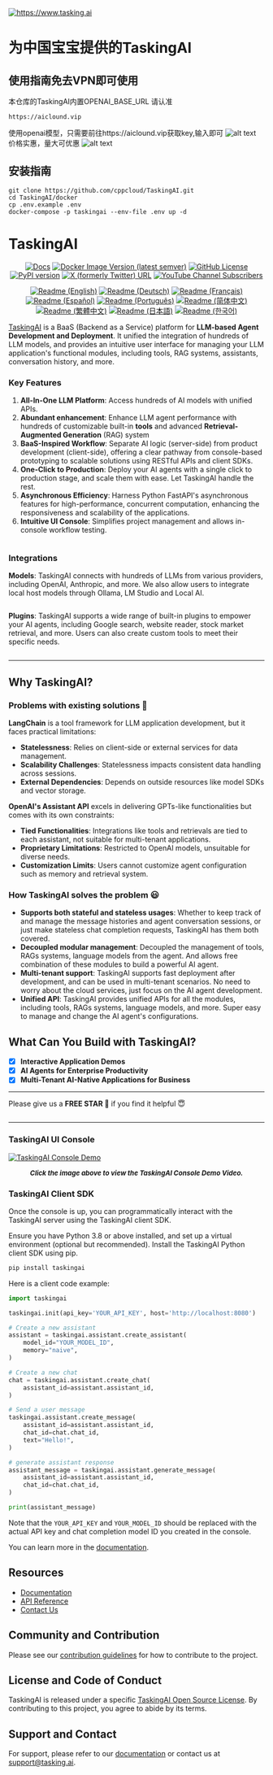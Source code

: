 <p>
<a href="https://www.tasking.ai"><img src="static/img/logo.png" alt="https://www.tasking.ai"></a>
</p>

# 为中国宝宝提供的TaskingAI


## 使用指南免去VPN即可使用

本仓库的TaskingAI内置OPENAI_BASE_URL
请认准
```
https://aiclound.vip
```
使用openai模型，只需要前往https://aiclound.vip获取key,输入即可
![alt text](image.png)
价格实惠，量大可优惠
![alt text](image-1.png)
## 安装指南

```
git clone https://github.com/cppcloud/TaskingAI.git
cd TaskingAI/docker
cp .env.example .env
docker-compose -p taskingai --env-file .env up -d
```

# TaskingAI

<p align="center">
  <a href="https://docs.tasking.ai"><img alt="Docs" src="https://img.shields.io/badge/docs-latest-brightgreen"></a>
  <a href="https://hub.docker.com/u/taskingai"><img alt="Docker Image Version (latest semver)" src="https://img.shields.io/docker/v/taskingai/taskingai-server?label=docker"></a>
  <a href="https://github.com/TaskingAI/TaskingAI/blob/master/LICENSE"><img alt="GitHub License" src="https://img.shields.io/github/license/taskingai/taskingai"></a>
  <a href="https://pypi.org/project/taskingai"><img alt="PyPI version" src="https://img.shields.io/pypi/v/taskingai?color=blue"></a>
  <a href="https://twitter.com/TaskingAI"><img alt="X (formerly Twitter) URL" src="https://img.shields.io/twitter/url?url=https%3A%2F%2Ftwitter.com%2FTaskingAI"></a>
  <a href="https://www.youtube.com/@TaskingAI"><img alt="YouTube Channel Subscribers" src="https://img.shields.io/youtube/channel/subscribers/UCxUnOM-ZbZKmyR_Q5vAUSTA"></a>
</p>

<p align="center">
  <a href="./README.md"><img alt="Readme (English)" src="https://img.shields.io/badge/English-2EA26A"></a>
  <a href="./i18n/README.de.md"><img alt="Readme (Deutsch)" src="https://img.shields.io/badge/Deutsch-2EA26A"></a>
  <a href="./i18n/README.fr.md"><img alt="Readme (Français)" src="https://img.shields.io/badge/Français-2EA26A"></a>
  <a href="./i18n/README.es.md"><img alt="Readme (Español)" src="https://img.shields.io/badge/Español-2EA26A"></a>
  <a href="./i18n/README.pt.md"><img alt="Readme (Português)" src="https://img.shields.io/badge/Português-2EA26A"></a>
  <a href="./i18n/README.zh-cn.md"><img alt="Readme (简体中文)" src="https://img.shields.io/badge/简体中文-2EA26A"></a>
  <a href="./i18n/README.zh-tw.md"><img alt="Readme (繁體中文)" src="https://img.shields.io/badge/繁體中文-2EA26A"></a>
  <a href="./i18n/README.jp.md"><img alt="Readme (日本語)" src="https://img.shields.io/badge/日本語-2EA26A"></a>
  <a href="./i18n/README.kr.md"><img alt="Readme (한국어)" src="https://img.shields.io/badge/한국어-2EA26A"></a>
</p>

[TaskingAI](https://www.tasking.ai) is a BaaS (Backend as a Service) platform for **LLM-based Agent Development and Deployment**. It unified the integration of hundreds of LLM models, and provides an intuitive user interface for managing your LLM application's functional modules, including tools, RAG systems, assistants, conversation history, and more.

### Key Features

1. **All-In-One LLM Platform**: Access hundreds of AI models with unified APIs.
2. **Abundant enhancement**: Enhance LLM agent performance with hundreds of customizable built-in **tools** and advanced **Retrieval-Augmented Generation** (RAG) system
3. **BaaS-Inspired Workflow**: Separate AI logic (server-side) from product development (client-side), offering a clear pathway from console-based prototyping to scalable solutions using RESTful APIs and client SDKs.
4. **One-Click to Production**: Deploy your AI agents with a single click to production stage, and scale them with ease. Let TaskingAI handle the rest.
5. **Asynchronous Efficiency**: Harness Python FastAPI's asynchronous features for high-performance, concurrent computation, enhancing the responsiveness and scalability of the applications.
6. **Intuitive UI Console**: Simplifies project management and allows in-console workflow testing.

<p>
<img src="static/img/console.png" alt="">
</p>

### Integrations

**Models**: TaskingAI connects with hundreds of LLMs from various providers, including OpenAI, Anthropic, and more. We also allow users to integrate local host models through Ollama, LM Studio and Local AI.

<p>
<img src="./static/img/model_providers.png" alt="">
</p>

**Plugins**: TaskingAI supports a wide range of built-in plugins to empower your AI agents, including Google search, website reader, stock market retrieval, and more. Users can also create custom tools to meet their specific needs.

<p>
<img src="./static/img/plugins.png" alt="">
</p>

---

## Why TaskingAI?

### Problems with existing solutions 🙁

**LangChain** is a tool framework for LLM application development, but it faces practical limitations:

- **Statelessness**: Relies on client-side or external services for data management.
- **Scalability Challenges**: Statelessness impacts consistent data handling across sessions.
- **External Dependencies**: Depends on outside resources like model SDKs and vector storage.

**OpenAI's Assistant API** excels in delivering GPTs-like functionalities but comes with its own constraints:

- **Tied Functionalities**: Integrations like tools and retrievals are tied to each assistant, not suitable for multi-tenant applications.
- **Proprietary Limitations**: Restricted to OpenAI models, unsuitable for diverse needs.
- **Customization Limits**: Users cannot customize agent configuration such as memory and retrieval system.

### How TaskingAI solves the problem 😃

- **Supports both stateful and stateless usages**: Whether to keep track of and manage the message histories and agent conversation sessions, or just make stateless chat completion requests, TaskingAI has them both covered.
- **Decoupled modular management**: Decoupled the management of tools, RAGs systems, language models from the agent. And allows free combination of these modules to build a powerful AI agent.
- **Multi-tenant support**: TaskingAI supports fast deployment after development, and can be used in multi-tenant scenarios. No need to worry about the cloud services, just focus on the AI agent development.
- **Unified API**: TaskingAI provides unified APIs for all the modules, including tools, RAGs systems, language models, and more. Super easy to manage and change the AI agent's configurations.

## What Can You Build with TaskingAI?

- [x] **Interactive Application Demos**
- [x] **AI Agents for Enterprise Productivity**
- [x] **Multi-Tenant AI-Native Applications for Business**

---

Please give us a **FREE STAR 🌟** if you find it helpful 😇

<p>
<img src="static/img/star.gif" alt="">
</p>

---

### TaskingAI UI Console

[![TaskingAI Console Demo](https://img.youtube.com/vi/4A5uQoawETU/maxresdefault.jpg)](https://youtu.be/4A5uQoawETU)
**_<p style="text-align: center; font-size: small; ">Click the image above to view the TaskingAI Console Demo Video.</p>_**

### TaskingAI Client SDK

Once the console is up, you can programmatically interact with the TaskingAI server using the TaskingAI client SDK.

Ensure you have Python 3.8 or above installed, and set up a virtual environment (optional but recommended).
Install the TaskingAI Python client SDK using pip.

```bash
pip install taskingai
```

Here is a client code example:

```python
import taskingai

taskingai.init(api_key='YOUR_API_KEY', host='http://localhost:8080')

# Create a new assistant
assistant = taskingai.assistant.create_assistant(
    model_id="YOUR_MODEL_ID",
    memory="naive",
)

# Create a new chat
chat = taskingai.assistant.create_chat(
    assistant_id=assistant.assistant_id,
)

# Send a user message
taskingai.assistant.create_message(
    assistant_id=assistant.assistant_id,
    chat_id=chat.chat_id,
    text="Hello!",
)

# generate assistant response
assistant_message = taskingai.assistant.generate_message(
    assistant_id=assistant.assistant_id,
    chat_id=chat.chat_id,
)

print(assistant_message)
```

Note that the `YOUR_API_KEY` and `YOUR_MODEL_ID` should be replaced with the actual API key and chat completion model ID you created in the console.

You can learn more in the [documentation](https://docs.tasking.ai/docs/guide/getting_started/self_hosting/overview).

## Resources

- [Documentation](https://docs.tasking.ai)
- [API Reference](https://docs.tasking.ai/api)
- [Contact Us](https://www.tasking.ai/contact-us)

## Community and Contribution

Please see our [contribution guidelines](./CONTRIBUTING.md) for how to contribute to the project.

## License and Code of Conduct

TaskingAI is released under a specific [TaskingAI Open Source License](./LICENSE). By contributing to this project, you agree to abide by its terms.

## Support and Contact

For support, please refer to our [documentation](https://docs.tasking.ai) or contact us at [support@tasking.ai](mailto:support@tasking.ai).
